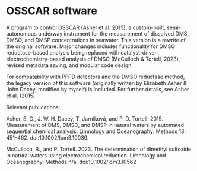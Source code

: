 # OSSCAR software
A program to control OSSCAR (Asher et al. 2015), a custom-built, semi-autonomous underway instrument for the measurement of dissolved DMS, DMSO, and DMSP concentrations in seawater. This version is a rewrite of the original software. Major changes includes functionality for DMSO reductase-based analysis being replaced with catalyst-driven, electrochemistry-based analysis of DMSO (McCulloch & Tortell, 2023), revised metadata saving, and modular code design. 

For compatability with PFPD detectors and the DMSO reductase method, the legacy version of this software (originally written by Elizabeth Asher & John Dacey, modified by myself) is included. For further details, see Asher et al. (2015).


Relevant publications:

Asher, E. C., J. W. H. Dacey, T. Jarniková, and P. D. Tortell. 2015. Measurement of DMS, DMSO, and DMSP in natural waters by automated sequential chemical analysis. Limnology and Oceanography: Methods 13: 451–462. doi:10.1002/lom3.10039.

McCulloch, R., and P. Tortell. 2023. The determination of dimethyl sulfoxide in natural waters using electrochemical reduction. Limnology and Oceanography: Methods n/a. doi:10.1002/lom3.10562
